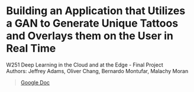 
# Building an Application that Utilizes a GAN to Generate Unique Tattoos and Overlays them on the User in Real Time

W251 Deep Learning in the Cloud and at the Edge - Final Project  
Authors: Jeffrey Adams, Oliver Chang, Bernardo Montufar, Malachy Moran  
> [Google Doc](https://docs.google.com/document/d/1mxqPK8po3al4y2qdATtt2wLSC_J8AGRT4saH-2kj9DQ/edit#heading=h.ouyj1jjjbwie)
